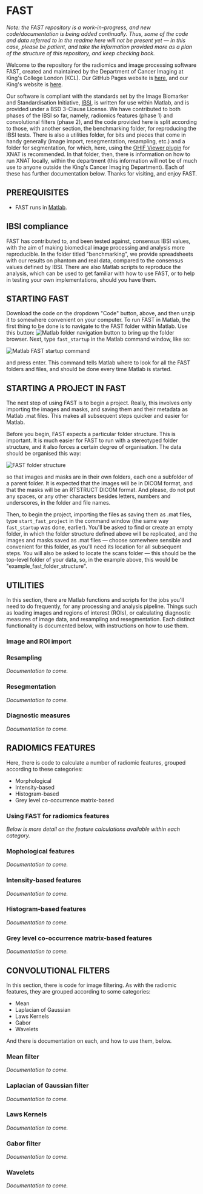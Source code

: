 # FAST
*Note: the FAST repository is a work-in-progress, and new code/documentation is being added continually. Thus, some of the code and data referred to in the readme here will not be present yet — in this case, please be patient, and take the information provided more as a plan of the structure of this repository, and keep checking back.* 

Welcome to the repository for the radiomics and image processing software FAST, created and maintained by the Department of Cancer Imaging at King's College London (KCL). Our GitHub Pages website is [here](https://cancerimagingkcl.github.io/), and our King's website is [here](https://www.kcl.ac.uk/bmeis/our-departments/cancer-imaging).  

Our software is compliant with the standards set by the Image Biomarker and Standardisation Initiative, [IBSI](https://theibsi.github.io/), is written for use within Matlab, and is provided under a BSD 3-Clause License. We have contributed to both phases of the IBSI so far, namely, radiomics features (phase 1) and convolutional filters (phase 2), and the code provided here is split according to those, with another section, the benchmarking folder, for reproducing the IBSI tests. There is also a utilities folder, for bits and pieces that come in handy generally (image import, resegmentation, resampling, etc.) and a folder for segmentation, for which, here, using the [OHIF Viewer plugin](https://wiki.xnat.org/xnat-ohif-viewer/) for XNAT is recommended. In that folder, then, there is information on how to run XNAT locally, within the department (this information will not be of much use to anyone outside the King's Cancer Imaging Department). Each of these has further documentation below. Thanks for visiting, and enjoy FAST. 

## PREREQUISITES
- FAST runs in [Matlab](https://uk.mathworks.com/products/matlab.html).

## IBSI compliance
FAST has contributed to, and been tested against, consensus IBSI values, with the aim of making biomedical image processing and analysis more reproducible. In the folder titled "benchmarking", we provide spreadsheets with our results on phantom and real data, compared to the consensus values defined by IBSI. There are also Matlab scripts to reproduce the analysis, which can be used to get familiar with how to use FAST, or to help in testing your own implementations, should you have them. 

## STARTING FAST
Download the code on the dropdown "Code" button, above, and then unzip it to somewhere convenient on your computer. To run FAST in Matlab, the first thing to be done is to navigate to the FAST folder within Matlab. Use this button: ![Matlab folder navigation button](./resources/Matlab_folder_navigation.png) to bring up the folder browser. Next, type `fast_startup` in the Matlab command window, like so:

![Matlab FAST startup command](./resources/fast_startup_command.png)

and press enter. This command tells Matlab where to look for all the FAST folders and files, and should be done every time Matlab is started. 

## STARTING A PROJECT IN FAST
The next step of using FAST is to begin a project. Really, this involves only importing the images and masks, and saving them and their metadata as Matlab .mat files. This makes all subsequent steps quicker and easier for Matlab. 

Before you begin, FAST expects a particular folder structure. This is important. It is much easier for FAST to run with a stereotyped folder structure, and it also forces a certain degree of organisation. The data should be organised this way:

![FAST folder structure](./resources/fast_folder_structure.png)

so that images and masks are in their own folders, each one a subfolder of a parent folder. It is expected that the images will be in DICOM format, and that the masks will be an RTSTRUCT DICOM format. And please, do not put any spaces, or any other characters besides letters, numbers and underscores, in the folder and file names.

Then, to begin the project, importing the files as saving them as .mat files, type `start_fast_project` in the command window (the same way `fast_startup` was done, earlier). You'll be asked to find or create an empty folder, in which the folder structure defined above will be replicated, and the images and masks saved as .mat files — choose somewhere sensible and convenient for this folder, as you'll need its location for all subsequent steps. You will also be asked to locate the scans folder — this should be the top-level folder of your data, so, in the example above, this would be "example_fast_folder_structure". 

## UTILITIES
In this section, there are Matlab functions and scripts for the jobs you'll need to do frequently, for any processing and analysis pipeline. Things such as loading images and regions of interest (ROIs), or calculating diagnostic measures of image data, and resampling and resegmentation. Each distinct functionality is documented below, with instructions on how to use them.

### Image and ROI import


### Resampling
*Documentation to come.*

### Resegmentation
*Documentation to come.*

### Diagnostic measures
*Documentation to come.*

## RADIOMICS FEATURES
Here, there is code to calculate a number of radiomic features, grouped according to these categories:
- Morphological
- Intensity-based
- Histogram-based
- Grey level co-occurrence matrix-based

### Using FAST for radiomics features


*Below is more detail on the feature calculations available within each category.*

### Mophological features
*Documentation to come.*

### Intensity-based features
*Documentation to come.*

### Histogram-based features
*Documentation to come.*

### Grey level co-occurrence matrix-based features
*Documentation to come.*

## CONVOLUTIONAL FILTERS
In this section, there is code for image filtering. As with the radiomic features, they are grouped according to some categories:
- Mean
- Laplacian of Gaussian
- Laws Kernels
- Gabor
- Wavelets

And there is documentation on each, and how to use them, below.

### Mean filter
*Documentation to come.*

### Laplacian of Gaussian filter
*Documentation to come.*

### Laws Kernels
*Documentation to come.*

### Gabor filter
*Documentation to come.*

### Wavelets
*Documentation to come.*
